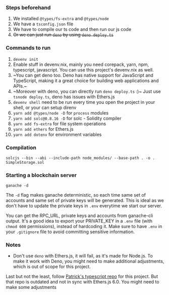 ### Steps beforehand
1. We installed `@types/fs-extra` and `@types/node`
2. We have a `tsconfig.json` file
3. We have to compile our ts code and then run our js code
4. ~~Or we can just run `deno` by using `deno deploy.ts`~~

### Commands to run
1. `devenv init`
2. Enable stuff in devenv.nix, mainly you need corepack, yarn, npm, typescript, javascript. You can use this project's devenv.nix as well.
3. ~You can get deno too. Deno has native support for JavaScript and TypeScript, making it a great choice for building web applications and APIs.~
4. ~Moreover with deno, you can directly run `deno deploy.ts` :)~
  Just use `tsnode deploy.ts`, deno has issues with Ethers.js
5. `devenv shell` need to be run every time you open the project in your shell, or your can setup direnv
6. `yarn add @types/node -D` for `process` modules
7. `yarn add solc@0.8.16 -D` for solc - Solidity compiler
8. `yarn add fs-extra` for file system operations
9. `yarn add ethers` for Ethers.js
10. `yarn add dotenv` for environment variables

### Compilation
```shell
solcjs --bin --abi --include-path node_modules/ --base-path . -o . SimpleStorage.sol
```
### Starting a blockchain server


```shell
ganache -d
```

The `-d` flag makes ganache deterministic, so each time same set of accounts and same set of private keys will be generated.
This is ideal as we don't have to update the private keys in `.env` everytime we start our server.

You can get the RPC_URL, private keys and accounts from ganache-cli output.
It's a good idea to export your PRIVATE_KEY in a `.env` file (with `chmod 600` permissions), instead of hardcoding it.
Make sure to have `.env` in your `.gitignore` file to avoid committing sensitive information.

### Notes
- Don't use `deno` with Ethers.js, it will fail, as it's made for Node.js. To make it
  work with Deno, you might need to make additional adjustments, which is out of scope
  for this project.

Last but not the least, follow [Patrick's typescript repo](https://github.com/PatrickAlphaC/ethers-simple-storage-fcc/tree/typescript)
for this project. But that repo is outdated and not in sync with Ethers.js 6.0. You might need to make some adjustments
